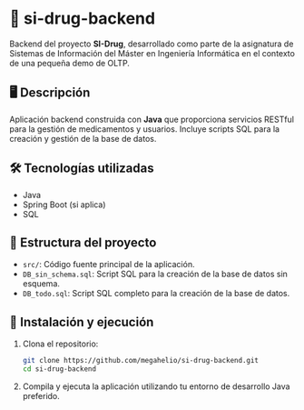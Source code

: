 # 📁 si-drug-backend

Backend del proyecto **SI-Drug**, desarrollado como parte de la asignatura de Sistemas de Información del Máster en Ingeniería Informática en el contexto de una pequeña demo de OLTP.

## 🖥️ Descripción

Aplicación backend construida con **Java** que proporciona servicios RESTful para la gestión de medicamentos y usuarios. Incluye scripts SQL para la creación y gestión de la base de datos.

## 🛠️ Tecnologías utilizadas

- Java
- Spring Boot (si aplica)
- SQL

## 📁 Estructura del proyecto

- `src/`: Código fuente principal de la aplicación.
- `DB_sin_schema.sql`: Script SQL para la creación de la base de datos sin esquema.
- `DB_todo.sql`: Script SQL completo para la creación de la base de datos.

## 🚀 Instalación y ejecución

1. Clona el repositorio:

   ```bash
   git clone https://github.com/megahelio/si-drug-backend.git
   cd si-drug-backend
   ```

2. Compila y ejecuta la aplicación utilizando tu entorno de desarrollo Java preferido.

    

